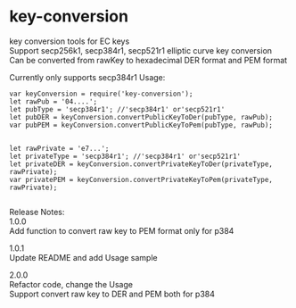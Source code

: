 # key-conversion
key conversion tools for EC keys  
Support secp256k1, secp384r1, secp521r1 elliptic curve key conversion  
Can be converted from rawKey to hexadecimal DER format and PEM format


Currently only supports secp384r1
Usage:
```
var keyConversion = require('key-conversion');
let rawPub = '04....';
let pubType = 'secp384r1'; //'secp384r1' or'secp521r1'
let pubDER = keyConversion.convertPublicKeyToDer(pubType, rawPub);
var pubPEM = keyConversion.convertPublicKeyToPem(pubType, rawPub);


let rawPrivate = 'e7...';
let privateType = 'secp384r1'; //'secp384r1' or'secp521r1'
let privateDER = keyConversion.convertPrivateKeyToDer(privateType, rawPrivate);
var privatePEM = keyConversion.convertPrivateKeyToPem(privateType, rawPrivate);


```
Release Notes:  
1.0.0  
Add function to convert raw key to PEM format only for p384

1.0.1   
Update README and add Usage sample  

2.0.0  
Refactor code, change the Usage  
Support convert raw key to DER and PEM both for p384
